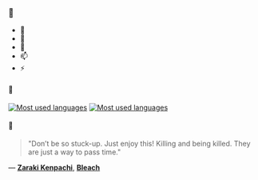 ### 👋

- 🔭
- 🌱
- 💬
- 📫
- ⚡

#### 🧏

[![Most used languages](https://github-readme-stats-aynah.vercel.app/api/top-langs/?username=aynh&theme=solarized-dark&langs_count=6&layout=compact&hide_title=true)](https://github.com/anuraghazra/github-readme-stats#gh-dark-mode-only)
[![Most used languages](https://github-readme-stats-aynah.vercel.app/api/top-langs/?username=aynh&theme=solarized-light&langs_count=6&layout=compact&hide_title=true)](https://github.com/anuraghazra/github-readme-stats#gh-light-mode-only)

#### 💬

> "Don’t be so stuck-up. Just enjoy this! Killing and being killed. They are just a way to pass time."

&mdash; [**Zaraki Kenpachi**](https://myanimelist.net/character.php?q=Zaraki%20Kenpachi&cat=character), [**Bleach**](https://myanimelist.net/search/all?q=Bleach&cat=all)
